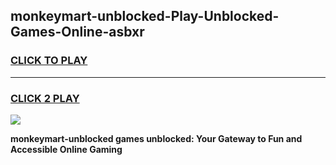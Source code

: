 
## monkeymart-unblocked-Play-Unblocked-Games-Online-asbxr
<h3>
<a href="https://premium76.site?title=monkeymart-unblocked&ref=25A">CLICK TO PLAY</a></h3>
<hr>

<h3>
<a href="https://premium76.site?title=monkeymart-unblocked&ref=25A">CLICK 2 PLAY</a>
  
</h3>

<a href="https://premium76.site?title=monkeymart-unblocked&ref=25A"><img src="https://clearcache.store/games.png"></a>


**monkeymart-unblocked games unblocked: Your Gateway to Fun and Accessible Online Gaming**
